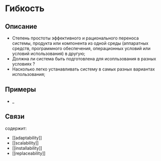 # Гибкость
## Описание
- Степень простоты эффективного и рационального переноса системы, продукта или компонента из одной среды (аппаратных средств, программного обеспечения, операционных условий или условий использования) в другую;
- Должна ли система быть подготовлена для исопльзования в разных условиях ?
- Насколько легко устанавливать систему в самых разных вариантах использования;
## Примеры
- _

## Связи
содержит:
- [[adaptability]]
- [[scalability]]
- [[installability]]
- [[replaceability]]